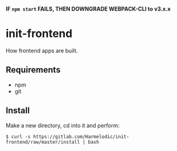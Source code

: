 **IF `npm start` FAILS, THEN DOWNGRADE WEBPACK-CLI to v3.x.x**

# init-frontend

How frontend apps are built.

## Requirements

- npm
- git

## Install

Make a new directory, cd into it and perform:

```
$ curl -s https://gitlab.com/Harmelodic/init-frontend/raw/master/install | bash
```

